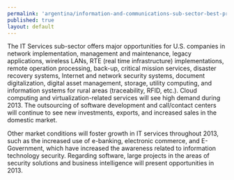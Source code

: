 ```yaml
---
permalink: 'argentina/information-and-communications-sub-sector-best-prospects.html'
published: true
layout: default
---
```

The IT Services sub-sector offers major opportunities for U.S. companies in network implementation, management and maintenance, legacy applications, wireless LANs, RTE (real time infrastructure) implementations, remote operation processing, back-up, critical mission services, disaster recovery systems, Internet and network security systems, document digitalization, digital asset management, storage, utility computing, and information systems for rural areas (traceability, RFID, etc.). Cloud computing and virtualization-related services will see high demand during 2013. The outsourcing of software development and call/contact centers will continue to see new investments, exports, and increased sales in the domestic market.

Other market conditions will foster growth in IT services throughout 2013, such as the increased use of e-banking, electronic commerce, and E-Government, which have increased the awareness related to information technology security. Regarding software, large projects in the areas of security solutions and business intelligence will present opportunities in 2013.
